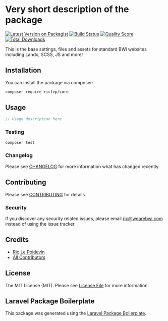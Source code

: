 # Very short description of the package

[![Latest Version on Packagist](https://img.shields.io/packagist/v/riclep/core.svg?style=flat-square)](https://packagist.org/packages/riclep/core)
[![Build Status](https://img.shields.io/travis/riclep/core/master.svg?style=flat-square)](https://travis-ci.org/riclep/core)
[![Quality Score](https://img.shields.io/scrutinizer/g/riclep/core.svg?style=flat-square)](https://scrutinizer-ci.com/g/riclep/core)
[![Total Downloads](https://img.shields.io/packagist/dt/riclep/core.svg?style=flat-square)](https://packagist.org/packages/riclep/core)

This is the base settings, files and assets for standard BWi websites including Lando, SCSS, JS and more!

## Installation

You can install the package via composer:

```bash
composer require riclep/core
```

## Usage

``` php
// Usage description here
```

### Testing

``` bash
composer test
```

### Changelog

Please see [CHANGELOG](CHANGELOG.md) for more information what has changed recently.

## Contributing

Please see [CONTRIBUTING](CONTRIBUTING.md) for details.

### Security

If you discover any security related issues, please email ric@wearebwi.com instead of using the issue tracker.

## Credits

- [Ric Le Poidevin](https://github.com/riclep)
- [All Contributors](../../contributors)

## License

The MIT License (MIT). Please see [License File](LICENSE.md) for more information.

## Laravel Package Boilerplate

This package was generated using the [Laravel Package Boilerplate](https://laravelpackageboilerplate.com).